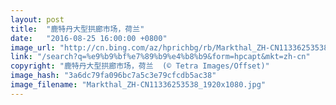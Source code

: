 ```yaml
---
layout: post
title:  "鹿特丹大型拱廊市场，荷兰"
date:   "2016-08-25 16:00:00 +0800"
image_url: "http://cn.bing.com/az/hprichbg/rb/Markthal_ZH-CN11336253538_1920x1080.jpg"
link: "/search?q=%e9%b9%bf%e7%89%b9%e4%b8%b9&form=hpcapt&mkt=zh-cn"
copyright: "鹿特丹大型拱廊市场，荷兰  (© Tetra Images/Offset)"
image_hash: "3a6dc79fa096bc7a5c3e79cfcdb5ac38"
image_filename: "Markthal_ZH-CN11336253538_1920x1080.jpg"
---
```

